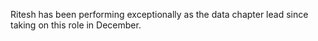 Ritesh has been performing exceptionally as the data chapter lead since taking on this role in December.